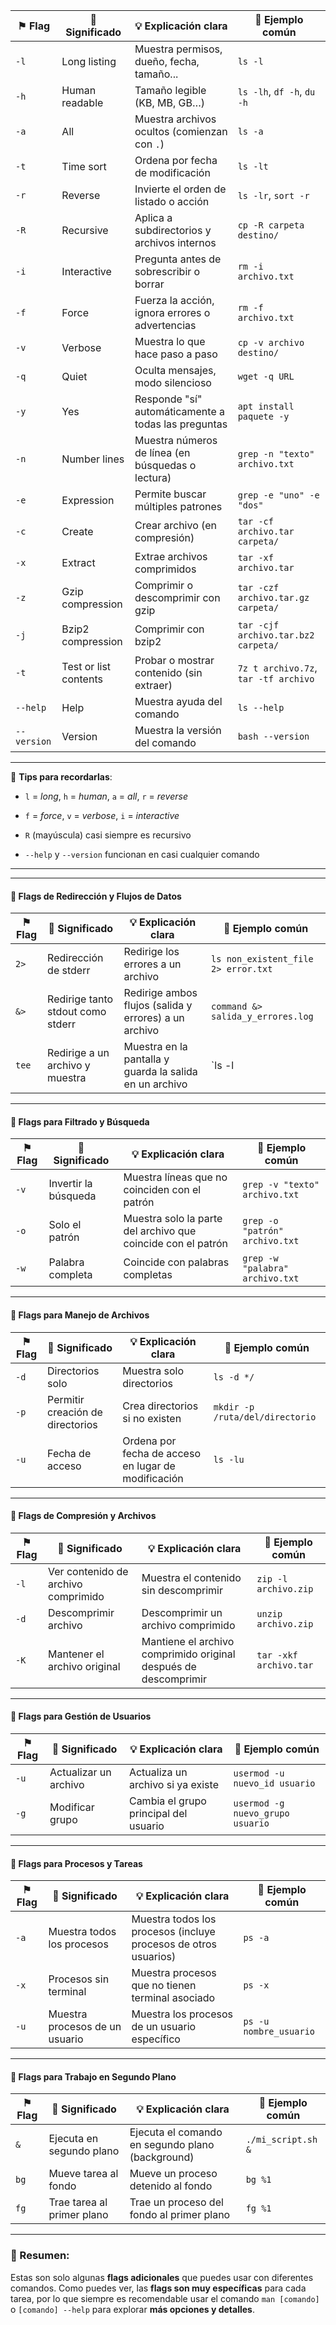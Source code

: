 | ⚑ Flag      | 🧠 Significado        | 💡 Explicación clara                                | 🔧 Ejemplo común                     |
| ----------- | --------------------- | --------------------------------------------------- | ------------------------------------ |
| `-l`        | Long listing          | Muestra permisos, dueño, fecha, tamaño...           | `ls -l`                              |
| `-h`        | Human readable        | Tamaño legible (KB, MB, GB…)                        | `ls -lh`, `df -h`, `du -h`           |
| `-a`        | All                   | Muestra archivos ocultos (comienzan con `.`)        | `ls -a`                              |
| `-t`        | Time sort             | Ordena por fecha de modificación                    | `ls -lt`                             |
| `-r`        | Reverse               | Invierte el orden de listado o acción               | `ls -lr`, `sort -r`                  |
| `-R`        | Recursive             | Aplica a subdirectorios y archivos internos         | `cp -R carpeta destino/`             |
| `-i`        | Interactive           | Pregunta antes de sobrescribir o borrar             | `rm -i archivo.txt`                  |
| `-f`        | Force                 | Fuerza la acción, ignora errores o advertencias     | `rm -f archivo.txt`                  |
| `-v`        | Verbose               | Muestra lo que hace paso a paso                     | `cp -v archivo destino/`             |
| `-q`        | Quiet                 | Oculta mensajes, modo silencioso                    | `wget -q URL`                        |
| `-y`        | Yes                   | Responde "sí" automáticamente a todas las preguntas | `apt install paquete -y`             |
| `-n`        | Number lines          | Muestra números de línea (en búsquedas o lectura)   | `grep -n "texto" archivo.txt`        |
| `-e`        | Expression            | Permite buscar múltiples patrones                   | `grep -e "uno" -e "dos"`             |
| `-c`        | Create                | Crear archivo (en compresión)                       | `tar -cf archivo.tar carpeta/`       |
| `-x`        | Extract               | Extrae archivos comprimidos                         | `tar -xf archivo.tar`                |
| `-z`        | Gzip compression      | Comprimir o descomprimir con gzip                   | `tar -czf archivo.tar.gz carpeta/`   |
| `-j`        | Bzip2 compression     | Comprimir con bzip2                                 | `tar -cjf archivo.tar.bz2 carpeta/`  |
| `-t`        | Test or list contents | Probar o mostrar contenido (sin extraer)            | `7z t archivo.7z`, `tar -tf archivo` |
| `--help`    | Help                  | Muestra ayuda del comando                           | `ls --help`                          |
| `--version` | Version               | Muestra la versión del comando                      | `bash --version`                     |

---

📌 **Tips para recordarlas**:

- `l` = _long_, `h` = _human_, `a` = _all_, `r` = _reverse_
    
- `f` = _force_, `v` = _verbose_, `i` = _interactive_
    
- `R` (mayúscula) casi siempre es recursivo
    
- `--help` y `--version` funcionan en casi cualquier comando
----
---
#### 🔹 **Flags de Redirección y Flujos de Datos**

|⚑ Flag|🧠 Significado|💡 Explicación clara|🔧 Ejemplo común|
|---|---|---|---|
|`2>`|Redirección de stderr|Redirige los errores a un archivo|`ls non_existent_file 2> error.txt`|
|`&>`|Redirige tanto stdout como stderr|Redirige ambos flujos (salida y errores) a un archivo|`command &> salida_y_errores.log`|
|`tee`|Redirige a un archivo y muestra|Muestra en la pantalla y guarda la salida en un archivo|`ls -l|

---

#### 🔹 **Flags para Filtrado y Búsqueda**

|⚑ Flag|🧠 Significado|💡 Explicación clara|🔧 Ejemplo común|
|---|---|---|---|
|`-v`|Invertir la búsqueda|Muestra líneas que no coinciden con el patrón|`grep -v "texto" archivo.txt`|
|`-o`|Solo el patrón|Muestra solo la parte del archivo que coincide con el patrón|`grep -o "patrón" archivo.txt`|
|`-w`|Palabra completa|Coincide con palabras completas|`grep -w "palabra" archivo.txt`|

---

#### 🔹 **Flags para Manejo de Archivos**

|⚑ Flag|🧠 Significado|💡 Explicación clara|🔧 Ejemplo común|
|---|---|---|---|
|`-d`|Directorios solo|Muestra solo directorios|`ls -d */`|
|`-p`|Permitir creación de directorios|Crea directorios si no existen|`mkdir -p /ruta/del/directorio`|
|`-u`|Fecha de acceso|Ordena por fecha de acceso en lugar de modificación|`ls -lu`|

---

#### 🔹 **Flags de Compresión y Archivos**

|⚑ Flag|🧠 Significado|💡 Explicación clara|🔧 Ejemplo común|
|---|---|---|---|
|`-l`|Ver contenido de archivo comprimido|Muestra el contenido sin descomprimir|`zip -l archivo.zip`|
|`-d`|Descomprimir archivo|Descomprimir un archivo comprimido|`unzip archivo.zip`|
|`-K`|Mantener el archivo original|Mantiene el archivo comprimido original después de descomprimir|`tar -xkf archivo.tar`|

---

#### 🔹 **Flags para Gestión de Usuarios**

|⚑ Flag|🧠 Significado|💡 Explicación clara|🔧 Ejemplo común|
|---|---|---|---|
|`-u`|Actualizar un archivo|Actualiza un archivo si ya existe|`usermod -u nuevo_id usuario`|
|`-g`|Modificar grupo|Cambia el grupo principal del usuario|`usermod -g nuevo_grupo usuario`|

---

#### 🔹 **Flags para Procesos y Tareas**

|⚑ Flag|🧠 Significado|💡 Explicación clara|🔧 Ejemplo común|
|---|---|---|---|
|`-a`|Muestra todos los procesos|Muestra todos los procesos (incluye procesos de otros usuarios)|`ps -a`|
|`-x`|Procesos sin terminal|Muestra procesos que no tienen terminal asociado|`ps -x`|
|`-u`|Muestra procesos de un usuario|Muestra los procesos de un usuario específico|`ps -u nombre_usuario`|

---

#### 🔹 **Flags para Trabajo en Segundo Plano**

|⚑ Flag|🧠 Significado|💡 Explicación clara|🔧 Ejemplo común|
|---|---|---|---|
|`&`|Ejecuta en segundo plano|Ejecuta el comando en segundo plano (background)|`./mi_script.sh &`|
|`bg`|Mueve tarea al fondo|Mueve un proceso detenido al fondo|`bg %1`|
|`fg`|Trae tarea al primer plano|Trae un proceso del fondo al primer plano|`fg %1`|

---

### 📌 Resumen:

Estas son solo algunas **flags adicionales** que puedes usar con diferentes comandos. Como puedes ver, las **flags son muy específicas** para cada tarea, por lo que siempre es recomendable usar el comando `man [comando]` o `[comando] --help` para explorar **más opciones y detalles**.